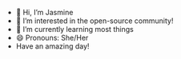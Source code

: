 - 👋 Hi, I’m Jasmine
- 👀 I’m interested in the open-source community!
- 🌱 I’m currently learning most things
- 😄 Pronouns: She/Her
- Have an amazing day!

<!---
MyMacroCoach/MyMacroCoach is a ✨ special ✨ repository because its `README.md` (this file) appears on your GitHub profile.
You can click the Preview link to take a look at your changes.
--->
